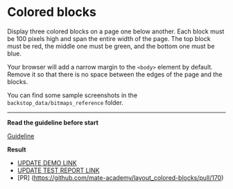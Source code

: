 # Colored blocks

Display three colored blocks on a page one below another. Each block
must be 100 pixels high and span the entire width of the page.
The top block must be red, the middle one must be green, and the bottom one
must be blue.

Your browser will add a narrow margin to the `<body>` element by default. Remove
it so that there is no space between the edges of the page and the blocks.

You can find some sample screenshots in the `backstop_data/bitmaps_reference` folder.

---
**Read the guideline before start**

[Guideline](https://mate-academy.github.io/layout_task-guideline/)

**Result**

* [UPDATE DEMO LINK](https://igaryok.github.io/layout_colored-blocks/)
* [UPDATE TEST REPORT LINK](https://igaryok.github.io/layout_colored-blocks/report/html_report/)
* [PR] (https://github.com/mate-academy/layout_colored-blocks/pull/170)
